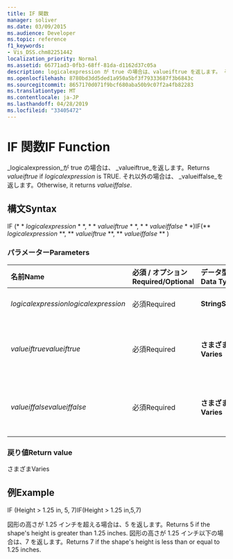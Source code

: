 ```yaml
---
title: IF 関数
manager: soliver
ms.date: 03/09/2015
ms.audience: Developer
ms.topic: reference
f1_keywords:
- Vis_DSS.chm82251442
localization_priority: Normal
ms.assetid: 66771ad3-0fb3-68ff-81da-d1162d37c05a
description: logicalexpression が true の場合は、valueiftrue を返します。 それ以外の場合は、valueiffalse を返します。
ms.openlocfilehash: 8780bd3dd5ded1a950a5bf3f79333687f3b6843c
ms.sourcegitcommit: 8657170d071f9bcf680aba50b9c07f2a4fb82283
ms.translationtype: MT
ms.contentlocale: ja-JP
ms.lasthandoff: 04/28/2019
ms.locfileid: "33405472"
---
```

# <a name="if-function"></a><span data-ttu-id="f5954-104">IF 関数</span><span class="sxs-lookup"><span data-stu-id="f5954-104">IF Function</span></span>

<span data-ttu-id="f5954-105">_logicalexpression_が true の場合は、 _valueiftrue_を返します。</span><span class="sxs-lookup"><span data-stu-id="f5954-105">Returns  _valueiftrue_ if  _logicalexpression_ is TRUE.</span></span> <span data-ttu-id="f5954-106">それ以外の場合は、 _valueiffalse_を返します。</span><span class="sxs-lookup"><span data-stu-id="f5954-106">Otherwise, it returns  _valueiffalse_.</span></span>
  
## <a name="syntax"></a><span data-ttu-id="f5954-107">構文</span><span class="sxs-lookup"><span data-stu-id="f5954-107">Syntax</span></span>

<span data-ttu-id="f5954-108">IF (\* \* *logicalexpression* \* \*, \* \* *valueiftrue* \* \*, \* \* *valueiffalse* \* \*)</span><span class="sxs-lookup"><span data-stu-id="f5954-108">IF(\*\* *logicalexpression* \*\*, \*\* *valueiftrue* \*\*, \*\* *valueiffalse* \*\* )</span></span> 
  
### <a name="parameters"></a><span data-ttu-id="f5954-109">パラメーター</span><span class="sxs-lookup"><span data-stu-id="f5954-109">Parameters</span></span>

|<span data-ttu-id="f5954-110">**名前**</span><span class="sxs-lookup"><span data-stu-id="f5954-110">**Name**</span></span>|<span data-ttu-id="f5954-111">**必須 / オプション**</span><span class="sxs-lookup"><span data-stu-id="f5954-111">**Required/Optional**</span></span>|<span data-ttu-id="f5954-112">**データ型**</span><span class="sxs-lookup"><span data-stu-id="f5954-112">**Data Type**</span></span>|<span data-ttu-id="f5954-113">**説明**</span><span class="sxs-lookup"><span data-stu-id="f5954-113">**Description**</span></span>|
|:-----|:-----|:-----|:-----|
| <span data-ttu-id="f5954-114">_logicalexpression_</span><span class="sxs-lookup"><span data-stu-id="f5954-114">_logicalexpression_</span></span> <br/> |<span data-ttu-id="f5954-115">必須</span><span class="sxs-lookup"><span data-stu-id="f5954-115">Required</span></span>  <br/> |<span data-ttu-id="f5954-116">**String**</span><span class="sxs-lookup"><span data-stu-id="f5954-116">**String**</span></span> <br/> |<span data-ttu-id="f5954-117">評価する式を指定します。</span><span class="sxs-lookup"><span data-stu-id="f5954-117">Expression to evaluate.</span></span>  <br/> |
| <span data-ttu-id="f5954-118">_valueiftrue_</span><span class="sxs-lookup"><span data-stu-id="f5954-118">_valueiftrue_</span></span> <br/> |<span data-ttu-id="f5954-119">必須</span><span class="sxs-lookup"><span data-stu-id="f5954-119">Required</span></span>  <br/> |<span data-ttu-id="f5954-120">**さまざま**</span><span class="sxs-lookup"><span data-stu-id="f5954-120">**Varies**</span></span> <br/> |<span data-ttu-id="f5954-121">_logicalexpression_が true の場合に返す値を指定します。</span><span class="sxs-lookup"><span data-stu-id="f5954-121">Value to return if  _logicalexpression_ is true.</span></span>  <br/> |
| <span data-ttu-id="f5954-122">_valueiffalse_</span><span class="sxs-lookup"><span data-stu-id="f5954-122">_valueiffalse_</span></span> <br/> |<span data-ttu-id="f5954-123">必須</span><span class="sxs-lookup"><span data-stu-id="f5954-123">Required</span></span>  <br/> |<span data-ttu-id="f5954-124">**さまざま**</span><span class="sxs-lookup"><span data-stu-id="f5954-124">**Varies**</span></span> <br/> | <span data-ttu-id="f5954-125">_logicalexpression_が false の場合に返す値を指定します。</span><span class="sxs-lookup"><span data-stu-id="f5954-125">Value to return if  _logicalexpression_ is false.</span></span>  <br/> |
   
### <a name="return-value"></a><span data-ttu-id="f5954-126">戻り値</span><span class="sxs-lookup"><span data-stu-id="f5954-126">Return value</span></span>

<span data-ttu-id="f5954-127">さまざま</span><span class="sxs-lookup"><span data-stu-id="f5954-127">Varies</span></span>
  
## <a name="example"></a><span data-ttu-id="f5954-128">例</span><span class="sxs-lookup"><span data-stu-id="f5954-128">Example</span></span>

<span data-ttu-id="f5954-129">IF (Height \> 1.25 in, 5, 7)</span><span class="sxs-lookup"><span data-stu-id="f5954-129">IF(Height \> 1.25 in,5,7)</span></span>
  
<span data-ttu-id="f5954-130">図形の高さが 1.25 インチを超える場合は、5 を返します。</span><span class="sxs-lookup"><span data-stu-id="f5954-130">Returns 5 if the shape's height is greater than 1.25 inches.</span></span> <span data-ttu-id="f5954-131">図形の高さが 1.25 インチ以下の場合は、7 を返します。</span><span class="sxs-lookup"><span data-stu-id="f5954-131">Returns 7 if the shape's height is less than or equal to 1.25 inches.</span></span>
  

